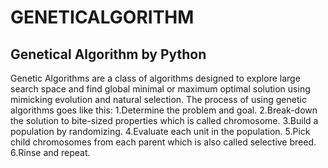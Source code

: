 # GENETICALGORITHM
## Genetical Algorithm by Python
Genetic Algorithms are a class of algorithms designed to explore large search space and find global minimal or maximum optimal solution using mimicking evolution and natural selection. The process of using genetic algorithms goes like this: 
1.Determine the problem and goal.
2.Break-down the solution to bite-sized properties which is called chromosome. 
3.Build a population by randomizing. 
4.Evaluate each unit in the population.
5.Pick child chromosomes from each parent which is also called selective breed.
6.Rinse and repeat.
